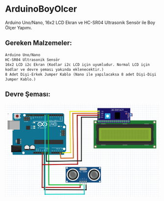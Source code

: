 # ArduinoBoyOlcer
Arduino Uno/Nano, 16x2 LCD Ekran ve HC-SR04 Ultrasonik Sensör ile Boy Ölçer Yapımı.

Gereken Malzemeler:
---
```
Arduino Uno/Nano
HC-SR04 Ultrasonik Sensör
16x2 LCD i2c Ekran (Kodlar i2c LCD için uyumludur. Normal LCD için kodlar ve devre şeması yakında eklenecektir.)
8 Adet Dişi-Erkek Jumper Kablo (Nano ile yapılacaksa 8 adet Dişi-Dişi Jumper Kablo.)
```
Devre Şeması:
---
<img src="https://github.com/efezsh/ArduinoBoyOlcer/blob/main/BoyOlcer-DevreSemasi.png?raw=true">
